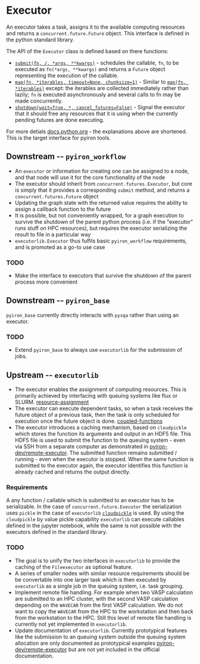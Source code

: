 # Executor

An executor takes a task, assigns it to the available computing resources and returns a `concurrent.future.Future` object. This interface is defined in the python standard library.

The API of the `Executor` class is defined based on there functions: 
* [`submit(fn, /, *args, **kwargs)`](https://docs.python.org/3/library/concurrent.futures.html#concurrent.futures.Executor.submit) - schedules the callable, `fn`, to be executed as `fn(*args, **kwargs)` and returns a `Future` object representing the execution of the callable.
* [`map(fn, *iterables, timeout=None, chunksize=1)`](https://docs.python.org/3/library/concurrent.futures.html#concurrent.futures.Executor.map) - Similar to [`map(fn, *iterables)`](https://docs.python.org/3/library/functions.html#map) except: the iterables are collected immediately rather than lazily; `fn` is executed asynchronously and several calls to fn may be made concurrently.
* [`shutdown(wait=True, *, cancel_futures=False)`](https://docs.python.org/3/library/concurrent.futures.html#concurrent.futures.Executor.shutdown) - Signal the executor that it should free any resources that it is using when the currently pending futures are done executing.

For more detials [docs.python.org](https://docs.python.org/3/library/concurrent.futures.html) - the explanations above are shortened.
This is the target interface for pyiron tools.

## Downstream -- `pyiron_workflow`

* An `executor` or information for creating one can be assigned to a node, and that node will use it for the core functionality of the node
* The executor should inherit from `concurrent.futures.Executor`, but core is simply that it provides a corresponding `submit` method, and returns a `concurrent.futures.Future` object
* Updating the graph state with the returned value requires the ability to assign a callback function to the future
* It is possible, but not conveniently wrapped, for a graph execution to survive the shutdown of the parent python process (i.e. if the "executor" runs stuff on HPC resources), but requires the executor serializing the result to file in a particular way
* `executorlib.Executor` thus fulfils basic `pyiron_workflow` requirements, and is promoted as a go-to use case

### TODO
* Make the interface to executors that survive the shutdown of the parent process more convenient


## Downstream -- `pyiron_base`

`pyiron_base` currently directly interacts with `pysqa` rather than using an executor.

### TODO
* Extend `pyiron_base` to always use `executorlib` for the submission of jobs.

## Upstream -- `executorlib`

* The executor enables the assignment of computing resources. This is primarily achieved by interfacing with queuing systems like flux or SLURM. [resource-assignment](https://executorlib.readthedocs.io/en/latest/examples.html#resource-assignment)
* The executor can execute dependent tasks, so when a task receives the future object of a previous task, then the task is only scheduled for execution once the future object is done. [coupled-functions](https://executorlib.readthedocs.io/en/latest/examples.html#coupled-functions)
* The executor introduces a caching mechanism, based on `cloudpickle` which stores the function its arguments and output in an HDF5 file. This HDF5 file is used to submit the function to the queuing system - even via SSH from a separate computer as demonstrated in [pyiron-dev/remote-executor](https://github.com/pyiron-dev/remote-executor/blob/main/example.ipynb). The submitted function remains submitted / running - even when the executor is stopped. When the same function is submitted to the executor again, the executor identifies this function is already cached and returns the output directly.

### Requirements 
A any function / callable which is submitted to an executor has to be serializable. In the case of `concurrent.future.Executor` the serialization uses `pickle` in the case of `executorlib` [`cloudpickle`](https://github.com/cloudpipe/cloudpickle) is used. By using the `cloudpickle` by value pickle capability `executorlib` can execute callables defined in the jupyter notebook, while the same is not possible with the executors defined in the standard library.

### TODO

* The goal is to unify the two interfaces in `executorlib` to provide the caching of the `Fileexecutor` as optional feature.
* A series of smaller nodes with similar resource requirements should be be convertable into one larger task which is then executed by `executorlib` as a single job in the queuing system, i.e. task grouping. 
* Implement remote file handling. For example when two VASP calculation are submitted to an HPC cluster, with the second VASP calculation depending on the `WAVECAR` from the first VASP calculation. We do not want to copy the `WAVECAR` from the HPC to the workstation and then back from the workstation to the HPC. Still this level of remote file handling is currently not yet implemented in `executorlib`.
* Update documentation of `executorlib`. Currently prototypical features like the submission to an queuing system outside the queuing system allocation are only documented as prototypical examples [pyiron-dev/remote-executor](https://github.com/pyiron-dev/remote-executor) but are not yet included in the official documentation.

